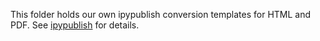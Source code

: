 This folder holds our own ipypublish conversion templates for HTML and PDF.
See [ipypublish](https://github.com/chrisjsewell/ipypublish) for details.